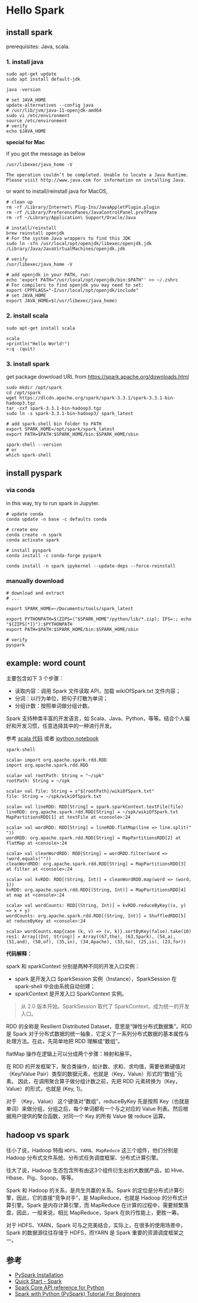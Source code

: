 # Hello Spark

## install spark

prerequisites: Java, scala.

### 1. install java

```shell
sudo apt-get update
sudo apt install default-jdk

java -version

# set JAVA_HOME
update-alternatives --config java
# /usr/lib/jvm/java-11-openjdk-amd64
sudo vi /etc/environment
source /etc/environment
# verify
echo $JAVA_HOME
```

**special for Mac**

if you got the message as below

```
/usr/libexec/java_home -V

The operation couldn’t be completed. Unable to locate a Java Runtime.
Please visit http://www.java.com for information on installing Java.
```

or want to install/reinstall java for MacOS,

```shell
# clean up
rm -rf /Library/Internet\ Plug-Ins/JavaAppletPlugin.plugin
rm -rf /Library/PreferencePanes/JavaControlPanel.prefPane
rm -rf ~/Library/Application\ Support/Oracle/Java

# install/reinstall
brew reinstall openjdk
# For the system Java wrappers to find this JDK
sudo ln -sfn /usr/local/opt/openjdk/libexec/openjdk.jdk /Library/Java/JavaVirtualMachines/openjdk.jdk

# verify
/usr/libexec/java_home -V

# add openjdk in your PATH, run:
echo 'export PATH="/usr/local/opt/openjdk/bin:$PATH"' >> ~/.zshrc
# For compilers to find openjdk you may need to set:
export CPPFLAGS="-I/usr/local/opt/openjdk/include"
# set JAVA_HOME
export JAVA_HOME=$(/usr/libexec/java_home)
```

### 2. install scala

```shell
sudo apt-get install scala

scala
>println("Hello World!")
>:q  (quit)
```

### 3. install spark

get package download URL from https://spark.apache.org/downloads.html

```shell
sudo mkdir /opt/spark
cd /opt/spark
wget https://dlcdn.apache.org/spark/spark-3.3.1/spark-3.3.1-bin-hadoop3.tgz
tar -zxf spark-3.3.1-bin-hadoop3.tgz
sudo ln -s spark-3.3.1-bin-hadoop3/ spark_latest

# add spark-shell bin folder to PATH
export SPARK_HOME=/opt/spark/spark_latest
export PATH=$PATH:$SPARK_HOME/bin:$SPARK_HOME/sbin

spark-shell --version
# or
which spark-shell
```

## install pyspark

### via conda

in this way, try to run spark in Jupyter.

```shell
# update conda
conda update -n base -c defaults conda

# create env
conda create -n spark
conda activate spark

# install pyspark
conda install -c conda-forge pyspark

conda install -n spark ipykernel --update-deps --force-reinstall
```

### manually download

```shell
# download and extract
# ...

export SPARK_HOME=~/Documents/tools/spark_latest

export PYTHONPATH=$(ZIPS=("$SPARK_HOME"/python/lib/*.zip); IFS=:; echo "${ZIPS[*]}"):$PYTHONPATH
export PATH=$PATH:$SPARK_HOME/bin:$SPARK_HOME/sbin

# verify
pyspark
```

## example: word count

主要包含如下 3 个步骤：

- 读取内容：调用 Spark 文件读取 API，加载 wikiOfSpark.txt 文件内容；
- 分词：以行为单位，把句子打散为单词；
- 分组计数：按照单词做分组计数。

Spark 支持种类丰富的开发语言，如 Scala、Java、Python，等等。结合个人偏好和开发习惯，任意选择其中的一种进行开发。

参考 [scala 代码](./src/c01/word-count.scala) 或者 [ipython notebook](./src/c01/word-count.ipynb)

```shell
spark-shell

scala> import org.apache.spark.rdd.RDD
import org.apache.spark.rdd.RDD

scala> val rootPath: String = "~/spk"
rootPath: String = ~/spk

scala> val file: String = s"${rootPath}/wikiOfSpark.txt"
file: String = ~/spk/wikiOfSpark.txt

scala> val lineRDD: RDD[String] = spark.sparkContext.textFile(file)
lineRDD: org.apache.spark.rdd.RDD[String] = ~/spk/wikiOfSpark.txt MapPartitionsRDD[1] at textFile at <console>:24

scala> val wordRDD: RDD[String] = lineRDD.flatMap(line => line.split(" "))
wordRDD: org.apache.spark.rdd.RDD[String] = MapPartitionsRDD[2] at flatMap at <console>:24

scala> val cleanWordRDD: RDD[String] = wordRDD.filter(word => !word.equals(""))
cleanWordRDD: org.apache.spark.rdd.RDD[String] = MapPartitionsRDD[3] at filter at <console>:24

scala> val kvRDD: RDD[(String, Int)] = cleanWordRDD.map(word => (word, 1))
kvRDD: org.apache.spark.rdd.RDD[(String, Int)] = MapPartitionsRDD[4] at map at <console>:24

scala> val wordCounts: RDD[(String, Int)] = kvRDD.reduceByKey((x, y) => x + y)
wordCounts: org.apache.spark.rdd.RDD[(String, Int)] = ShuffledRDD[5] at reduceByKey at <console>:24

scala> wordCounts.map{case (k, v) => (v, k)}.sortByKey(false).take(10)
res1: Array[(Int, String)] = Array((67,the), (63,Spark), (54,a), (51,and), (50,of), (35,in), (34,Apache), (33,to), (25,is), (23,for))
```

**代码解释：**

spark 和 sparkContext 分别是两种不同的开发入口实例：
- spark 是开发入口 SparkSession 实例（Instance），SparkSession 在 spark-shell 中会由系统自动创建；
- sparkContext 是开发入口 SparkContext 实例。

>从 2.0 版本开始，SparkSession 取代了 SparkContext，成为统一的开发入口。

RDD 的全称是 Resilient Distributed Dataset，意思是“弹性分布式数据集”。RDD 是 Spark 对于分布式数据的统一抽象，它定义了一系列分布式数据的基本属性与处理方法。在此，先简单地把 RDD 理解成“数组”。

flatMap 操作在逻辑上可以分成两个步骤：映射和展平。

在 RDD 的开发框架下，聚合类操作，如计数、求和、求均值，需要依赖键值对（Key/Value Pair）类型的数据元素，也就是（Key，Value）形式的“数组”元素。
因此，在调用聚合算子做分组计数之前，先把 RDD 元素转换为（Key，Value）的形式，也就是 (Key, 1)。

对于 （Key，Value） 这个键值对“数组”，reduceByKey 先是按照 Key（也就是单词）来做分组，分组之后，每个单词都有一个与之对应的 Value 列表。然后根据用户提供的聚合函数，对同一个 Key 的所有 Value 做 reduce 运算。

## hadoop vs spark

往小了说，Hadoop 特指 `HDFS`、`YARN`、`MapReduce` 这三个组件，他们分别是 Hadoop 分布式文件系统、分布式任务调度框架、分布式计算引擎。

往大了说，Hadoop 生态包含所有由这3个组件衍生出的大数据产品，如 Hive、Hbase、Pig、Sqoop，等等。

Spark 和 Hadoop 的关系，是共生共赢的关系。Spark 的定位是分布式计算引擎，因此，它的直接“竞争对手”，是 MapReduce，也就是 Hadoop 的分布式计算引擎。Spark 是内存计算引擎，而 MapReduce 在计算的过程中，需要频繁落盘，因此，一般来说，相比 MapReduce，Spark 在执行性能上，更胜一筹。

对于 HDFS、YARN，Spark 可与之完美结合，实际上，在很多的使用场景中，Spark 的数据源往往存储于 HDFS，而YARN 是 Spark 重要的资源调度框架之一。

## 参考

- [PySpark Installation](https://spark.apache.org/docs/latest/api/python/getting_started/install.html#python-version-supported)
- [Quick Start - Spark](https://spark.apache.org/docs/latest/quick-start.html)
- [Spark Core API reference for Python](https://spark.apache.org/docs/latest/api/python/reference/pyspark.html#rdd-apis)
- [Spark with Python (PySpark) Tutorial For Beginners](https://sparkbyexamples.com/pyspark-tutorial/)
